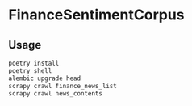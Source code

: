# FinanceSentimentCorpus

## Usage
```bash
poetry install
poetry shell
alembic upgrade head
scrapy crawl finance_news_list 
scrapy crawl news_contents
```